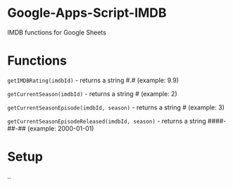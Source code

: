 # Google-Apps-Script-IMDB
IMDB functions for Google Sheets

# Functions

`getIMDBRating(imdbId)` - returns a string #.# (example: 9.9)

`getCurrentSeason(imdbId)` - returns a string # (example: 2)

`getCurrentSeasonEpisode(imdbId, season)` - returns a string # (example: 3)

`getCurrentSeasonEpisodeReleased(imdbId, season)` - returns a string ####-##-## (example: 2000-01-01)

# Setup

..